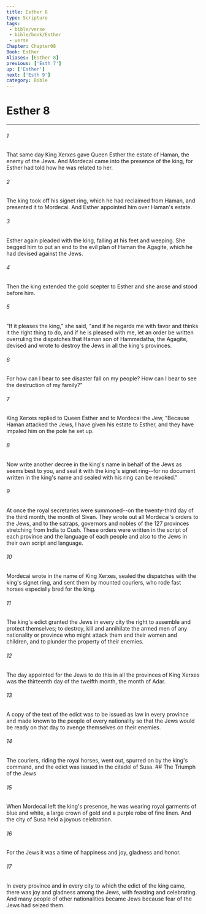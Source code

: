 ```yaml
---
title: Esther 8
type: Scripture
tags:
 - bible/verse
 - bible/book/Esther
 - verse
Chapter: Chapter08
Book: Esther
Aliases: [Esther 8]
previous: ['Esth 7']
up: ['Esther']
next: ['Esth 9']
category: Bible
---
```

# Esther 8

***


###### 1 
That same day King Xerxes gave Queen Esther the estate of Haman, the enemy of the Jews. And Mordecai came into the presence of the king, for Esther had told how he was related to her. 

###### 2 
The king took off his signet ring, which he had reclaimed from Haman, and presented it to Mordecai. And Esther appointed him over Haman's estate. 

###### 3 
Esther again pleaded with the king, falling at his feet and weeping. She begged him to put an end to the evil plan of Haman the Agagite, which he had devised against the Jews. 

###### 4 
Then the king extended the gold scepter to Esther and she arose and stood before him. 

###### 5 
"If it pleases the king," she said, "and if he regards me with favor and thinks it the right thing to do, and if he is pleased with me, let an order be written overruling the dispatches that Haman son of Hammedatha, the Agagite, devised and wrote to destroy the Jews in all the king's provinces. 

###### 6 
For how can I bear to see disaster fall on my people? How can I bear to see the destruction of my family?" 

###### 7 
King Xerxes replied to Queen Esther and to Mordecai the Jew, "Because Haman attacked the Jews, I have given his estate to Esther, and they have impaled him on the pole he set up. 

###### 8 
Now write another decree in the king's name in behalf of the Jews as seems best to you, and seal it with the king's signet ring--for no document written in the king's name and sealed with his ring can be revoked." 

###### 9 
At once the royal secretaries were summoned--on the twenty-third day of the third month, the month of Sivan. They wrote out all Mordecai's orders to the Jews, and to the satraps, governors and nobles of the 127 provinces stretching from India to Cush. These orders were written in the script of each province and the language of each people and also to the Jews in their own script and language. 

###### 10 
Mordecai wrote in the name of King Xerxes, sealed the dispatches with the king's signet ring, and sent them by mounted couriers, who rode fast horses especially bred for the king. 

###### 11 
The king's edict granted the Jews in every city the right to assemble and protect themselves; to destroy, kill and annihilate the armed men of any nationality or province who might attack them and their women and children, and to plunder the property of their enemies. 

###### 12 
The day appointed for the Jews to do this in all the provinces of King Xerxes was the thirteenth day of the twelfth month, the month of Adar. 

###### 13 
A copy of the text of the edict was to be issued as law in every province and made known to the people of every nationality so that the Jews would be ready on that day to avenge themselves on their enemies. 

###### 14 
The couriers, riding the royal horses, went out, spurred on by the king's command, and the edict was issued in the citadel of Susa. ## The Triumph of the Jews 

###### 15 
When Mordecai left the king's presence, he was wearing royal garments of blue and white, a large crown of gold and a purple robe of fine linen. And the city of Susa held a joyous celebration. 

###### 16 
For the Jews it was a time of happiness and joy, gladness and honor. 

###### 17 
In every province and in every city to which the edict of the king came, there was joy and gladness among the Jews, with feasting and celebrating. And many people of other nationalities became Jews because fear of the Jews had seized them. 
